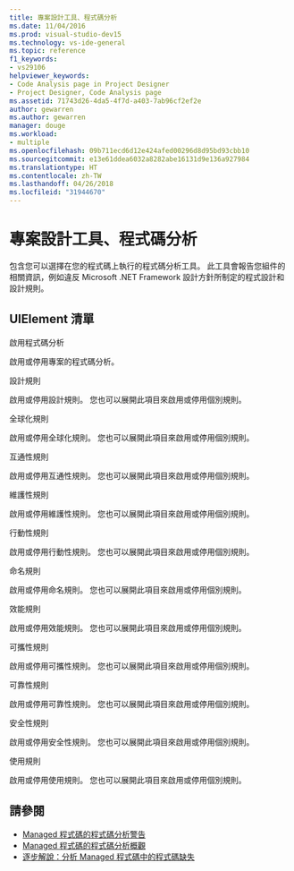 ```yaml
---
title: 專案設計工具、程式碼分析
ms.date: 11/04/2016
ms.prod: visual-studio-dev15
ms.technology: vs-ide-general
ms.topic: reference
f1_keywords:
- vs29106
helpviewer_keywords:
- Code Analysis page in Project Designer
- Project Designer, Code Analysis page
ms.assetid: 71743d26-4da5-4f7d-a403-7ab96cf2ef2e
author: gewarren
ms.author: gewarren
manager: douge
ms.workload:
- multiple
ms.openlocfilehash: 09b711ecd6d12e424afed00296d8d95bd93cbb10
ms.sourcegitcommit: e13e61ddea6032a8282abe16131d9e136a927984
ms.translationtype: HT
ms.contentlocale: zh-TW
ms.lasthandoff: 04/26/2018
ms.locfileid: "31944670"
---
```

# <a name="code-analysis-project-designer"></a>專案設計工具、程式碼分析
包含您可以選擇在您的程式碼上執行的程式碼分析工具。 此工具會報告您組件的相關資訊，例如違反 Microsoft .NET Framework 設計方針所制定的程式設計和設計規則。

## <a name="uielement-list"></a>UIElement 清單
 啟用程式碼分析

 啟用或停用專案的程式碼分析。

 設計規則

 啟用或停用設計規則。 您也可以展開此項目來啟用或停用個別規則。

 全球化規則

 啟用或停用全球化規則。 您也可以展開此項目來啟用或停用個別規則。

 互通性規則

 啟用或停用互通性規則。 您也可以展開此項目來啟用或停用個別規則。

 維護性規則

 啟用或停用維護性規則。 您也可以展開此項目來啟用或停用個別規則。

 行動性規則

 啟用或停用行動性規則。 您也可以展開此項目來啟用或停用個別規則。

 命名規則

 啟用或停用命名規則。 您也可以展開此項目來啟用或停用個別規則。

 效能規則

 啟用或停用效能規則。 您也可以展開此項目來啟用或停用個別規則。

 可攜性規則

 啟用或停用可攜性規則。 您也可以展開此項目來啟用或停用個別規則。

 可靠性規則

 啟用或停用可靠性規則。 您也可以展開此項目來啟用或停用個別規則。

 安全性規則

 啟用或停用安全性規則。 您也可以展開此項目來啟用或停用個別規則。

 使用規則

 啟用或停用使用規則。 您也可以展開此項目來啟用或停用個別規則。

## <a name="see-also"></a>請參閱

- [Managed 程式碼的程式碼分析警告](../../code-quality/code-analysis-for-managed-code-warnings.md)
- [Managed 程式碼的程式碼分析概觀](../../code-quality/code-analysis-for-managed-code-overview.md)
- [逐步解說：分析 Managed 程式碼中的程式碼缺失](../../code-quality/walkthrough-analyzing-managed-code-for-code-defects.md)